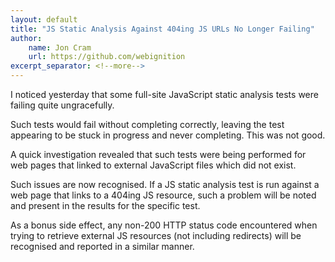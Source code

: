 ```yaml
---
layout: default
title: "JS Static Analysis Against 404ing JS URLs No Longer Failing"
author:
    name: Jon Cram
    url: https://github.com/webignition
excerpt_separator: <!--more-->
---
```


I noticed yesterday that some full-site JavaScript static analysis tests
were failing quite ungracefully.

Such tests would fail without completing correctly, leaving the test
appearing to be stuck in progress and never completing. This was not good.

<!--more-->

A quick investigation revealed that such tests were being performed for
web pages that linked to external JavaScript files which did not exist.

Such issues are now recognised. If a JS static analysis test is run against
a web page that links to a 404ing JS resource, such a problem will be noted
and present in the results for the specific test.

As a bonus side effect, any non-200 HTTP status code encountered when
trying to retrieve external JS resources (not including redirects) will be
recognised and reported in a similar manner.
